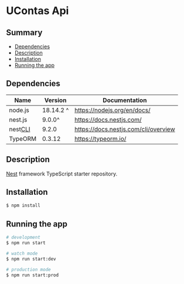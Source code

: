 # UContas Api

## Summary

- [Dependencies](#dependencies)
- [Description](#description)
- [Installation](#installation)
- [Running the app](#running-the-app)

## Dependencies

| Name                                                                                             | Version   | Documentation                        |
| ------------------------------------------------------------------------------------------------ | --------- | ------------------------------------ |
| node.js                                                                                          | 18.14.2 ^ | https://nodejs.org/en/docs/          |
| nest.js                                                                                          | 9.0.0^    | https://docs.nestjs.com/             |
| nest[CLI](https://www.google.com/search?q=Command+Line+Interface 'Command Line Interface (CLI)') | 9.2.0     | https://docs.nestjs.com/cli/overview |
| TypeORM                                                                                          | 0.3.12    | https://typeorm.io/                  |

## Description

[Nest](https://github.com/nestjs/nest) framework TypeScript starter repository.

## Installation

```bash
$ npm install
```

## Running the app

```bash
# development
$ npm run start

# watch mode
$ npm run start:dev

# production mode
$ npm run start:prod
```
